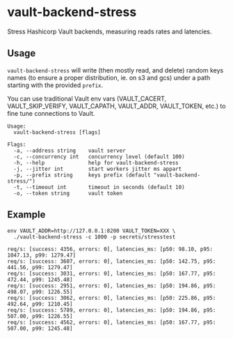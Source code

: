 # vault-backend-stress

Stress Hashicorp Vault backends, measuring reads rates and latencies.

## Usage

`vault-backend-stress` will write (then mostly read, and delete) random keys names (to ensure a proper distribution, ie. on s3 and gcs) under a path starting with the provided `prefix`.

You can use traditional Vault env vars (VAULT_CACERT, VAULT_SKIP_VERIFY, VAULT_CAPATH, VAULT_ADDR, VAULT_TOKEN, etc.) to fine tune connections to Vault.

```
Usage:
  vault-backend-stress [flags]

Flags:
  -a, --address string    vault server
  -c, --concurrency int   concurrency level (default 100)
  -h, --help              help for vault-backend-stress
  -j, --jitter int        start workers jitter ms appart
  -p, --prefix string     keys prefix (default "vault-backend-stress/")
  -t, --timeout int       timeout in seconds (default 10)
  -o, --token string      vault token
```

## Example

```
env VAULT_ADDR=http://127.0.0.1:8200 VAULT_TOKEN=XXX \
  ./vault-backend-stress -c 1000 -p secrets/stresstest

req/s: [success: 4356, errors: 0], latencies_ms: [p50: 98.10, p95: 1047.13, p99: 1279.47]
req/s: [success: 3607, errors: 0], latencies_ms: [p50: 142.75, p95: 441.56, p99: 1279.47]
req/s: [success: 3031, errors: 0], latencies_ms: [p50: 167.77, p95: 472.44, p99: 1245.48]
req/s: [success: 2951, errors: 0], latencies_ms: [p50: 194.86, p95: 498.07, p99: 1226.55]
req/s: [success: 3062, errors: 0], latencies_ms: [p50: 225.86, p95: 492.64, p99: 1210.45]
req/s: [success: 5789, errors: 0], latencies_ms: [p50: 194.86, p95: 507.00, p99: 1226.55]
req/s: [success: 4562, errors: 0], latencies_ms: [p50: 167.77, p95: 507.00, p99: 1245.48]
```
